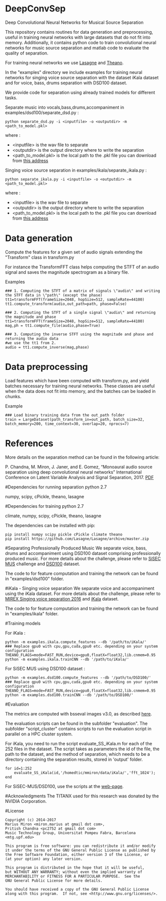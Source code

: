 # DeepConvSep
Deep Convolutional Neural Networks for Musical Source Separation 

This repository contains routines for data generation and preprocessing, useful in training neural networks with large datasets that do not fit into memory. Additionally, it contains python code to train convolutional neural networks for music source separation and matlab code to evaluate the quality of separation. 

For training neural networks we use <a href="http://lasagne.readthedocs.io/">Lasagne</a> and <a href="http://deeplearning.net/software/theano/">Theano</a>.

In the "examples" directory we include examples for training neural networks for singing voice source separation with the dataset iKala dataset and for voice, bass, drums separation with DSD100 dataset.

We provide code for separation using already trained models for different tasks.

Separate music into vocals,bass,drums,accompaniment in examples/dsd100/separate_dsd.py :

    python separate_dsd.py -i <inputfile> -o <outputdir> -m <path_to_model.pkl>

where : 
- \<inputfile\> is the wav file to separate
- \<outputdir\> is the output directory where to write the separation
- \<path_to_model.pkl\> is the local path to the .pkl file you can download from <a href="https://drive.google.com/open?id=0B-Th_dYuM4nOb281azdKc2tWbFk">this address</a>

Singing voice source separation in examples/ikala/separate_ikala.py :

    python separate_ikala.py -i <inputfile> -o <outputdir> -m <path_to_model.pkl>

where : 
- \<inputfile\> is the wav file to separate
- \<outputdir\> is the output directory where to write the separation
- \<path_to_model.pkl\> is the local path to the .pkl file you can download from <a href="https://drive.google.com/open?id=0B-Th_dYuM4nOYlRxQTl3eDBxQTg">this address</a>

# Data generation
Compute the features for a given set of audio signals extending the "Transform" class in transform.py

For instance the TransformFFT class helps computing the STFT of an audio signal and saves the magnitude spectrogram as a binary file.   

Examples

    ### 1. Computing the STFT of a matrix of signals \"audio\" and writing the STFT data in \"path\" (except the phase)
    tt1=transformFFT(frameSize=2048, hopSize=512, sampleRate=44100)
    tt1.compute_transform(audio,out_path=path, phase=False)

    ### 2. Computing the STFT of a single signal \"audio\" and returning the magnitude and phase
    tt1=transformFFT(frameSize=2048, hopSize=512, sampleRate=44100)
    mag,ph = tt1.compute_file(audio,phase=True)

    ### 3. Computing the inverse STFT using the magnitude and phase and returning the audio data
    #we use the tt1 from 2.
    audio = tt1.compute_inverse(mag,phase)


# Data preprocessing
Load features which have been computed with transform.py, and yield batches necessary for training neural networks. These classes are useful when the data does not fit into memory, and the batches can be loaded in chunks.

Example   
    
    ### Load binary training data from the out_path folder
    train = LargeDataset(path_transform_in=out_path, batch_size=32, batch_memory=200, time_context=30, overlap=20, nprocs=7)
    

# References
More details on the separation method can be found in the following article:

P. Chandna, M. Miron, J. Janer, and E. Gomez,
“Monoaural audio source separation using deep convolutional neural networks” 
International Conference on Latent Variable Analysis and Signal Separation, 2017.
<a href="http://mtg.upf.edu/node/3680">PDF</a>

#Dependencies for running separation
python 2.7

numpy, scipy, cPickle, theano, lasagne

#Dependencies for training
python 2.7

climate, numpy, scipy, cPickle, theano, lasagne

The dependencies can be installed with pip:

    pip install numpy scipy pickle cPickle climate theano 
    pip install https://github.com/Lasagne/Lasagne/archive/master.zip

#Separating Professionally Produced Music
We separate voice, bass, drums and accompaniment using DSD100 dataset comprising professionally produced music. For more details about the challenge, please refer to <a href="http://www.sisec17.audiolabs-erlangen.de">SiSEC MUS</a> challenge and <a href="https://sisec.inria.fr/home/2016-professionally-produced-music-recordings/">DSD100</a> dataset.

The code to for feature computation and training the network can be found in "examples/dsd100" folder.

#iKala - Singing voice separation
We separate voice and accompaniment using the iKala dataset. For more details about the challenge, please refer to <a href="http://www.music-ir.org/mirex/wiki/2016:Singing_Voice_Separation_Results">MIREX Singing voice separation 2016</a> and <a href="http://mac.citi.sinica.edu.tw/ikala/">iKala</a> dataset. 

The code to for feature computation and training the network can be found in "examples/ikala" folder.

#Training models

For iKala :

    python -m examples.ikala.compute_features --db '/path/to/iKala/'
    ### Replace gpu0 with cpu,gpu,cuda,gpu0 etc. depending on your system configuration
    THEANO_FLAGS=mode=FAST_RUN,device=gpu0,floatX=float32,lib.cnmem=0.95 python -m examples.ikala.trainCNN --db '/path/to/iKala/'

For SiSEC MUS using DSD100 dataset :

    python -m examples.dsd100.compute_features --db '/path/to/DSD100/'
    ### Replace gpu0 with cpu,gpu,cuda,gpu0 etc. depending on your system configuration
    THEANO_FLAGS=mode=FAST_RUN,device=gpu0,floatX=float32,lib.cnmem=0.95 python -m examples.dsd100.trainCNN --db '/path/to/DSD100/'


#Evaluation 

The metrics are computed with bsseval images v3.0, as described <a href="http://bass-db.gforge.inria.fr/bss_eval/">here</a>. 

The evaluation scripts can be found in the subfolder "evaluation".
The subfolder "script_cluster" contains scripts to run the evaluation script in parallel on a HPC cluster system.

For iKala, you need to run the script evaluate_SS_iKala.m for each of the 252 files in the dataset.
The script takes as parameters the id of the file, the path to the dataset, and the method of separation, which needs to be a directory containing the separation results, stored in 'output' folder.

    for id=1:252
        evaluate_SS_iKala(id,'/homedtic/mmiron/data/iKala/','fft_1024');
    end

For SiSEC-MUS/DSD100, use the scripts at the <a href="https://github.com/faroit/dsd100mat">web-page</a>.

#Acknowledgments
The TITANX used for this research was donated by the NVIDIA Corporation.

#License

    Copyright (c) 2014-2017 
    Marius Miron <miron.marius at gmail dot com>, 
    Pritish Chandna <pc2752 at gmail dot com>
    Music Technology Group, Universitat Pompeu Fabra, Barcelona <mtg.upf.edu>

    This program is free software: you can redistribute it and/or modify
    it under the terms of the GNU General Public License as published by
    the Free Software Foundation, either version 3 of the License, or
    (at your option) any later version.

    This program is distributed in the hope that it will be useful,
    but WITHOUT ANY WARRANTY; without even the implied warranty of
    MERCHANTABILITY or FITNESS FOR A PARTICULAR PURPOSE.  See the
    GNU General Public License for more details.

    You should have received a copy of the GNU General Public License
    along with this program.  If not, see <http://www.gnu.org/licenses/>.